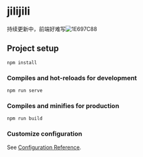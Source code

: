 # jilijili
持续更新中，前端好难写![1E697C88](https://github.com/user-attachments/assets/dca46976-b880-4868-8dd1-be351dce9495)


## Project setup
```
npm install
```

### Compiles and hot-reloads for development
```
npm run serve
```

### Compiles and minifies for production
```
npm run build
```

### Customize configuration
See [Configuration Reference](https://cli.vuejs.org/config/).
